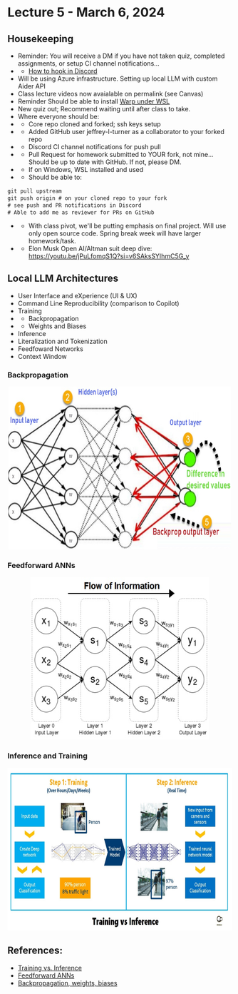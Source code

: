 # Lecture 5 - March 6, 2024

## Housekeeping
- Reminder: You will receive a DM if you have not taken quiz, completed assignments, or setup CI channel notifications...
- * [How to hook in Discord](https://gist.github.com/SGTGunner/50d6a3cc0d489cf779f77695ba3e22ea)
- Will be using Azure infrastructure. Setting up local LLM with custom Aider API
- Class lecture videos now avaialable on permalink (see Canvas)
- Reminder Should be able to install [Warp under WSL](https://github.com/warpdotdev/Warp/issues/4240#issuecomment-1960429829)
- New quiz out; Recommend waiting until after class to take.
- Where everyone should be:
- * Core repo cloned and forked; ssh keys setup
- * Added GitHub user jeffrey-l-turner as a collaborator to your forked repo
- * Discord CI channel notifications for push pull
- * Pull Request for homework submitted to YOUR fork, not mine... Should be up to date with GitHub. If not, please DM.
- * If on Windows, WSL installed and used
- * Should be able to:
```
git pull upstream
git push origin # on your cloned repo to your fork
# see push and PR notifications in Discord
# Able to add me as reviewer for PRs on GitHub
```
- * With class pivot, we'll be putting emphasis on final project. Will use only open source code. Spring break week will have larger homework/task.
- * Elon Musk Open AI/Altman suit deep dive: https://youtu.be/jPuLfomqS1Q?si=v6SAksSYIhmC5G_y

## Local LLM Architectures
- User Interface and eXperience (UI & UX)
- Command Line Reproducibility (comparison to Copilot)
- Training
- * Backpropagation
- * Weights and Biases
- Inference
- Literalization and Tokenization
- Feedfoward Networks
- Context Window

### Backpropagation
<div align="center">
  <img src="../docs/drawings/BackPropagation.jpg" width="500" height="365"/>
</div>

### Feedforward ANNs
<div align="center">
  <img src="../docs/drawings/ANN_feedforward.jpg" width="400" height="365" />
</div>

### Inference and Training
<div align="center">
  <img src="../docs/drawings/Training_and_inference.jpg" width="600" height="365" />
</div>

## References:

- [Training vs. Inference](https://community.arm.com/arm-community-blogs/b/ai-and-ml-blog/posts/ai-basics-training-vs-inference-whats-the-difference) 
- [Feedforward ANNs](https://cs.stanford.edu/people/eroberts/courses/soco/projects/neural-networks/Architecture/feedforward.html)
- [Backpropagation, weights, biases](https://towardsdatascience.com/weights-biases-and-backpropagation-bb9dfbb10f62)
